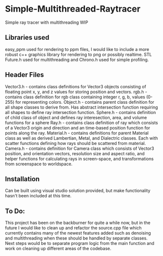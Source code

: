 # Simple-Multithreaded-Raytracer
Simple ray tracer with multithreading WIP

## Libraries used
easy_ppm used for rendering to ppm files, I would like to include a more robust c++ graphics library for rendering to png or possibly realtime. STL Future.h used for multithreading and Chrono.h used for simple profiling.

## Header Files
Vector3.h - contains class definitions for Vector3 objects consisting of floating point x, y, and z values for storing position and vectors.
rgb.h - contains class definition for rgb class containing integer r, g, b, values (0-255) for representing colors.
Object.h - contains parent class definition for all shape classes to derive from. Has abstract intersection function requiring all shapes to define ray intersection function.
Sphere.h - contains definition of child class of object and defines ray interesection, area, and volume functions for a sphere
Ray.h - contains class definition of ray which consists of a Vector3 origin and direction and an time-based position function for points along the ray.
Material.h - contains definitions for parent Material class as well as derived Lambertian, Metal, and Dialectric classes. Each with scatter functions defining how rays should be scattered from material.
Camera.h - contains definition for Camera class which consists of Vector3 position, and orientation vectors, resolution size and aspect ratio, and helper functions for calculating rays in screen-space, and transformations from screenspace to worldspace.

## Installation
Can be built using visual studio solution provided, but make functionality hasn't been included at this time.

## To Do:
This project has been on the backburner for quite a while now, but in the future I would like to clean up and refactor the source.cpp file which currently contains many of the newest features added such as denoising and multithreading when these should be handled by separate classes. Next steps would be to separate program logic from the main function and work on cleaning up different areas of the codebase.
